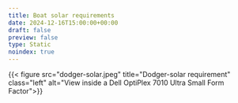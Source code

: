 ```yaml
---
title: Boat solar requirements
date: 2024-12-16T15:00:00+00:00
draft: false
preview: false
type: Static
noindex: true
---
```


{{< figure src="dodger-solar.jpeg" title="Dodger-solar requirement" class="left" alt="View inside a Dell OptiPlex 7010 Ultra Small Form Factor">}}
